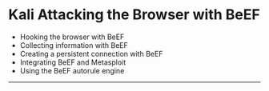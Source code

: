 # Kali Attacking the Browser with BeEF

* Hooking the browser with BeEF
* Collecting information with BeEF
* Creating a persistent connection with BeEF
* Integrating BeEF and Metasploit
* Using the BeEF autorule engine

---
